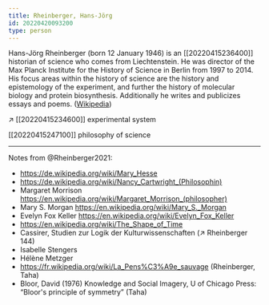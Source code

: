 ```yaml
---
title: Rheinberger, Hans-Jörg
id: 20220420093200
type: person
---
```


Hans-Jörg Rheinberger (born 12 January 1946) is an [[20220415236400]] historian of science who comes from Liechtenstein. He was director of the Max Planck Institute for the History of Science in Berlin from 1997 to 2014. His focus areas within the history of science are the history and epistemology of the experiment, and further the history of molecular biology and protein biosynthesis. Additionally he writes and publicizes essays and poems. ([Wikipedia](https://en.wikipedia.org/wiki/Hans-J%C3%B6rg_Rheinberger))

↗ [[20220415234600]] experimental system

[[20220415247100]] philosophy of science

--------

Notes from @Rheinberger2021:

- https://de.wikipedia.org/wiki/Mary_Hesse
- https://de.wikipedia.org/wiki/Nancy_Cartwright_(Philosophin)
- Margaret Morrison https://en.wikipedia.org/wiki/Margaret_Morrison_(philosopher)
- Mary S. Morgan https://en.wikipedia.org/wiki/Mary_S._Morgan
- Evelyn Fox Keller https://en.wikipedia.org/wiki/Evelyn_Fox_Keller
- https://en.wikipedia.org/wiki/The_Shape_of_Time
- Cassirer, Studien zur Logik der Kulturwissenschaften (↗︎ Rheinberger 144)
- Isabelle Stengers
- Hélène Metzger
- https://fr.wikipedia.org/wiki/La_Pens%C3%A9e_sauvage (Rheinberger, Taha)
- Bloor, David (1976) Knowledge and Social Imagery, U of Chicago Press: “Bloor's principle of symmetry” (Taha)
